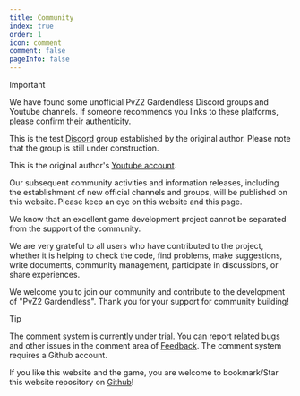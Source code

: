 ```yaml
---
title: Community
index: true
order: 1
icon: comment
comment: false
pageInfo: false
---
```

> [!important]
> We have found some unofficial PvZ2 Gardendless Discord groups and Youtube channels. If someone recommends you links to these platforms, please confirm their authenticity.
>
> This is the test [Discord](https://discord.gg/prhV9nkA) group established by the original author. Please note that the group is still under construction.
>
> This is the original author's [Youtube account](https://www.youtube.com/@Nan_Garden436).
>
> Our subsequent community activities and information releases, including the establishment of new official channels and groups, will be published on this website. Please keep an eye on this website and this page.

We know that an excellent game development project cannot be separated from the support of the community. 

We are very grateful to all users who have contributed to the project, whether it is helping to check the code, find problems, make suggestions, write documents, community management, participate in discussions, or share experiences. 

We welcome you to join our community and contribute to the development of "PvZ2 Gardendless". Thank you for your support for community building!



> [!tip]
> The comment system is currently under trial. You can report related bugs and other issues in the comment area of ​​[Feedback](feedback.md). The comment system requires a Github account.
>
> If you like this website and the game, you are welcome to bookmark/Star this website repository on [Github](https://github.com/Gzh0821/pvzg_site)!

<div class="vp-card-container">
  <VPCard
    title="QQ活跃聊天群"
    desc="群号：980405270，适合想提供帮助，分享攻略和参与讨论的玩家"
    logo="/assets/image/qq.svg"
    link="https://qm.qq.com/q/MIqVcRAg8u"
    background="rgba(245, 158, 0, 0.15)"
  />
  <VPCard
    title="QQ公告群-4"
    desc="群号：981880465，适合潜水和获取最新版本的信息"
    logo="/assets/image/qq.svg"
    link="https://qm.qq.com/q/8LkQioyGI2"
    background="rgba(228, 0, 54, 0.15)"
  />
  <VPCard
    title="Github仓库"
    desc="对于bug的反馈和功能的建议，可以在该仓库上提交issue，欢迎您Star本仓库！"
    logo="/assets/image/github-dark.svg"
    link="https://github.com/Gzh0821/pvzg_site"
    background="rgba(102, 204, 255, 0.15)"
  />
</div>
